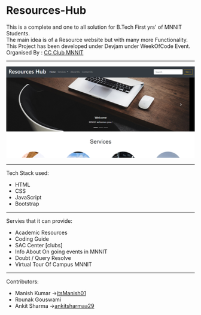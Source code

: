 # Resources-Hub
This is a complete and one to all solution for B.Tech First yrs' of MNNIT Students.<br>
The main idea is of a Resource website but with many more Functionality.<br>
This Project has been developed under Devjam under WeekOfCode Event. 
<br>Organised By : <a href="https://github.com/CC-MNNIT" >CC Club MNNIT</a>
<hr>
<img src="Screenshot 2022-10-14 210857.png">
<hr>
Tech Stack used: <br>
<ul>
<li>HTML</li>
<li>CSS</li>
<li>JavaScript</li>
<li>Bootstrap</li>
</ul>
<hr>
Servies that it can provide:
<ul>
<li>Academic Resources </li>
<li>Coding Guide</li>
<li>SAC Center [clubs]</li>
<li>Info About On going events in MNNIT</li>
<li>Doubt / Query Resolve</li>
<li>Virtual Tour Of Campus MNNIT</li>
</ul>
<hr>
Contributors: 
<ul>
  <li>Manish Kumar -><a href="https://github.com/itsManish01">itsManish01</a> </li>  
  <li>Rounak Gouswami </li>  
  <li>Ankit Sharma -><a href="https://github.com/ankitsharmaa29">ankitsharmaa29</a> </li>  
</ul>
                
